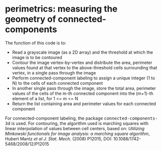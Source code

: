 # perimetrics: measuring the geometry of connected-components
The function of this code is to:
- Read a grayscale image (as a 2D array) and the threshold at which the image is to be contoured
- Contour the image vertex-by-vertex and distribute the area, perimeter values found at that vertex to the above-threshold cells surrounding that vertex, in a single pass through the image
- Perform connected-component labeling to assign a unique integer (1 to N) to the cells of each connected component
- In another single pass through the image, store the total area, perimeter values of the cells of the m-th connected component into the (m+1)-th element of a list, for 1 <= m <= N
- Return the list containing area and perimeter values for each connected component

For connected-component labeling, the package <tt>connected-components-3d</tt> is used.
For contouring, the algorithm used is marching squares with linear interpolation of values between cell centers, based on:
*Utilizing Minkowski functionals for image analysis: a marching square algorithm*, Hubert Mantz *et al J. Stat. Mech.* (2008) P12015, DOI: 10.1088/1742-5468/2008/12/P12015

